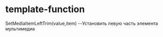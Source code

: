 # template-function

SetMediaItemLeftTrim(value,item) --Установить левую часть элемента мультимедиа



